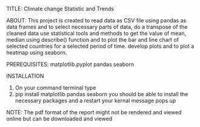 TITLE: 
Climate change Statistic and Trends

ABOUT:
This project is created to read data as CSV file using pandas as data frames and to select necessary parts of data, 
do a transpose of the cleaned data use statistical tools and methods to get the value of mean, median using describe() function
and to plot the bar and line chart of selected countries for a selected period of time. develop plots and to plot a heatmap using
seaborn.

PREREQUISITES:
matplotlib.pyplot
pandas
seaborn

INSTALLATION
1. On your command terminal type
2. pip install matplotlib pandas seaborn
you should be able to install the necessary packages and a restart your kernal message pops up

NOTE:
The pdf format of the report might not be rendered and viewed online but can be downloaded and viewed 
